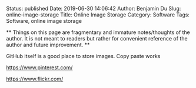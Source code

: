 Status: published
Date: 2019-06-30 14:06:42
Author: Benjamin Du
Slug: online-image-storage
Title: Online Image Storage
Category: Software
Tags: Software, online image storage

**
Things on this page are fragmentary and immature notes/thoughts of the author.
It is not meant to readers but rather for convenient reference of the author and future improvement.
**


GitHub itself is a good place to store images. Copy paste works

https://www.pinterest.com/

https://www.flickr.com/
